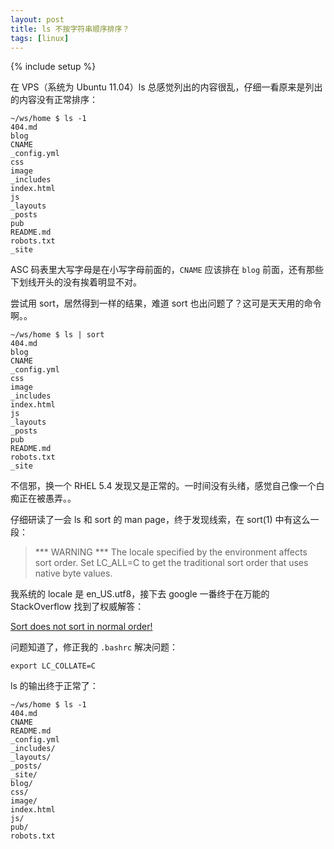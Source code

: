```yaml
---
layout: post
title: ls 不按字符串顺序排序？
tags: [linux]
---
```

{% include setup %}

在 VPS（系统为 Ubuntu 11.04）ls 总感觉列出的内容很乱，仔细一看原来是列出的内容没有正常排序：

    ~/ws/home $ ls -1
    404.md
    blog
    CNAME
    _config.yml
    css
    image
    _includes
    index.html
    js
    _layouts
    _posts
    pub
    README.md
    robots.txt
    _site

ASC 码表里大写字母是在小写字母前面的，`CNAME` 应该排在 `blog` 前面，还有那些下划线开头的没有挨着明显不对。

尝试用 sort，居然得到一样的结果，难道 sort 也出问题了？这可是天天用的命令啊。。

    ~/ws/home $ ls | sort
    404.md
    blog
    CNAME
    _config.yml
    css
    image
    _includes
    index.html
    js
    _layouts
    _posts
    pub
    README.md
    robots.txt
    _site

不信邪，换一个 RHEL 5.4 发现又是正常的。一时间没有头绪，感觉自己像一个白痴正在被愚弄。。

仔细研读了一会 ls 和 sort 的 man page，终于发现线索，在 sort(1) 中有这么一段：

> ***  WARNING  *** The locale specified by the environment affects sort order.
> Set LC_ALL=C to get the traditional sort order that uses native byte values.

我系统的 locale 是 en_US.utf8，接下去 google 一番终于在万能的 StackOverflow 找到了权威解答：

[Sort does not sort in normal order!](http://www.gnu.org/software/coreutils/faq/#Sort-does-not-sort-in-normal-order_0021)

问题知道了，修正我的 `.bashrc` 解决问题：

    export LC_COLLATE=C

ls 的输出终于正常了：

    ~/ws/home $ ls -1
    404.md
    CNAME
    README.md
    _config.yml
    _includes/
    _layouts/
    _posts/
    _site/
    blog/
    css/
    image/
    index.html
    js/
    pub/
    robots.txt
